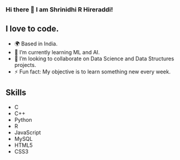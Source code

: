 ### Hi there 👋 I am Shrinidhi R Hireraddi!

## I love to code.

- 🌍 Based in India.
- 🌱 I’m currently learning ML and AI.
- 🤝 I’m looking to collaborate on Data Science and Data Structures projects.
- ⚡ Fun fact: My objective is to learn something new every week.

## Skills
- C
- C++
- Python
- R
- JavaScript
- MySQL
- HTML5
- CSS3
